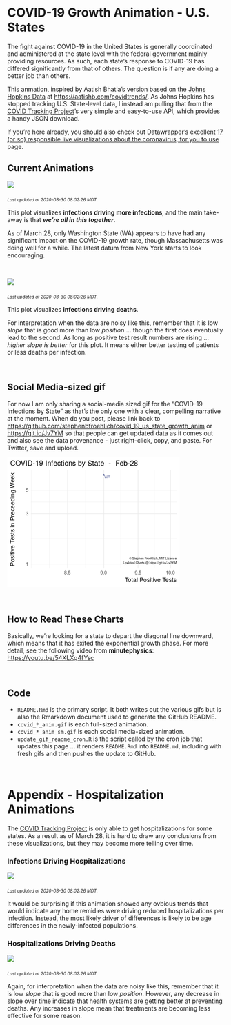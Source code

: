 COVID-19 Growth Animation - U.S. States
================

The fight against COVID-19 in the United States is generally coordinated
and administered at the state level with the federal government mainly
providing resources. As such, each state’s response to COVID-19 has
differed significantly from that of others. The question is if any are
doing a better job than others.

This anmation, inspired by Aatish Bhatia’s version based on the [Johns
Hopkins Data](https://github.com/CSSEGISandData/COVID-19) at
<https://aatishb.com/covidtrends/>. As Johns Hopkins has stopped
tracking U.S. State-level data, I instead am pulling that from the
[COVID Tracking Project](https://covidtracking.com/)’s very simple and
easy-to-use API, which provides a handy JSON download.

If you’re here already, you should also check out Datawrapper’s
excellent [17 (or so) responsible live visualizations about the
coronavirus, for you to
use](https://blog.datawrapper.de/coronaviruscharts/) page.

## Current Animations

![](covid_growth_anim.gif)

<font size="1">*Last updated at 2020-03-30 08:02:26 MDT.*</font>

This plot visualizes **infections driving more infections**, and the
main take-away is that ***we’re all in this together***.

As of March 28, only Washington State (WA) appears to have had any
significant impact on the COVID-19 growth rate, though Massachusetts was
doing well for a while. The latest datum from New York starts to look
encouraging.

 

![](covid_death_p_anim.gif)

<font size="1">*Last updated at 2020-03-30 08:02:26 MDT.*</font>

This plot visualizes **infections driving deaths**.

For interpretation when the data are noisy like this, remember that it
is low *slope* that is good more than low *position* … though the first
does eventually lead to the second. As long as positive test result
numbers are rising … *higher slope is better* for this plot. It means
either better testing of patients or less deaths per infection.

 

## Social Media-sized gif

For now I am only sharing a social-media sized gif for the “COVID-19
Infections by State” as that’s the only one with a clear, compelling
narrative at the moment. When do you post, please link back to
<https://github.com/stephenbfroehlich/covid_19_us_state_growth_anim> or
<https://git.io/Jv7YM> so that people can get updated data as it comes
out and also see the data provenance - just right-click, copy, and
paste. For Twitter, save and upload.

![](covid_growth_anim_sm.gif)

 

## How to Read These Charts

Basically, we’re looking for a state to depart the diagonal line
downward, which means that it has exited the exponential growth phase.
For more detail, see the following video from **minutephysics**:
<https://youtu.be/54XLXg4fYsc>

 

## Code

  - `README.Rmd` is the primary script. It both writes out the various
    gifs but is also the Rmarkdown document used to generate the GitHub
    README.
  - `covid_*_anim.gif` is each full-sized animation.
  - `covid_*_anim_sm.gif` is each social media-sized animation.
  - `update_gif_readme_cron.R` is the script called by the cron job that
    updates this page … it renders `README.Rmd` into `README.md`,
    including with fresh gifs and then pushes the update to GitHub.

 

# Appendix - Hospitalization Animations

The [COVID Tracking Project](https://covidtracking.com/) is only able to
get hospitalizations for some states. As a result as of March 28, it is
hard to draw any conclusions from these visualizations, but they may
become more telling over time.

### Infections Driving Hospitalizations

![](covid_hosp_anim.gif)

<font size="1">*Last updated at 2020-03-30 08:02:26 MDT.*</font>

It would be surprising if this animation showed any ovbious trends that
would indicate any home remidies were driving reduced hospitalizations
per infection. Instead, the most likely driver of differences is likely
to be age differences in the newly-infected populations.

### Hospitalizations Driving Deaths

![](covid_death_h_anim.gif)

<font size="1">*Last updated at 2020-03-30 08:02:26 MDT.*</font>

Again, for interpretation when the data are noisy like this, remember
that it is low *slope* that is good more than low *position*. However,
any decrease in slope over time indicate that health systems are getting
better at preventing deaths. Any increases in slope mean that treatments
are becoming less effective for some reason.

